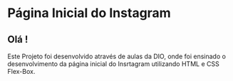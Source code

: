 # Página Inicial do Instagram

## Olá !

Este Projeto foi desenvolvido através de aulas da DIO, onde foi ensinado
o desenvolvimento da página inicial do Insrtagram utilizando HTML e CSS Flex-Box.
